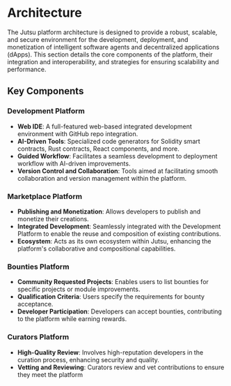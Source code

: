 # Architecture

The Jutsu platform architecture is designed to provide a robust, scalable, and secure environment for the development, deployment, and monetization of intelligent software agents and decentralized applications (dApps). This section details the core components of the platform, their integration and interoperability, and strategies for ensuring scalability and performance.

## Key Components

### Development Platform

- **Web IDE**: A full-featured web-based integrated development environment with GitHub repo integration.
- **AI-Driven Tools**: Specialized code generators for Solidity smart contracts, Rust contracts, React components, and more.
- **Guided Workflow**: Facilitates a seamless development to deployment workflow with AI-driven improvements.
- **Version Control and Collaboration**: Tools aimed at facilitating smooth collaboration and version management within the platform.

### Marketplace Platform

- **Publishing and Monetization**: Allows developers to publish and monetize their creations.
- **Integrated Development**: Seamlessly integrated with the Development Platform to enable the reuse and composition of existing contributions.
- **Ecosystem**: Acts as its own ecosystem within Jutsu, enhancing the platform's collaborative and compositional capabilities.

### Bounties Platform

- **Community Requested Projects**: Enables users to list bounties for specific projects or module improvements.
- **Qualification Criteria**: Users specify the requirements for bounty acceptance.
- **Developer Participation**: Developers can accept bounties, contributing to the platform while earning rewards.

### Curators Platform

- **High-Quality Review**: Involves high-reputation developers in the curation process, enhancing security and quality.
- **Vetting and Reviewing**: Curators review and vet contributions to ensure they meet the platform
